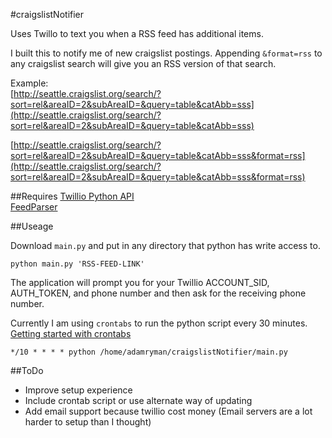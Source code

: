 #craigslistNotifier

Uses Twillo to text you when a RSS feed has additional items.

I built this to notify me of new craigslist postings. Appending `&format=rss` to any craigslist search will give you an RSS version of that search.

Example:  
[http://seattle.craigslist.org/search/?sort=rel&areaID=2&subAreaID=&query=table&catAbb=sss](http://seattle.craigslist.org/search/?sort=rel&areaID=2&subAreaID=&query=table&catAbb=sss)  

[http://seattle.craigslist.org/search/?sort=rel&areaID=2&subAreaID=&query=table&catAbb=sss&format=rss](http://seattle.craigslist.org/search/?sort=rel&areaID=2&subAreaID=&query=table&catAbb=sss&format=rss)  

##Requires
[Twillio Python API](https://github.com/twilio/twilio-python)  
[FeedParser](https://pypi.python.org/pypi/feedparser/#downloads)

##Useage

Download `main.py` and put in any directory that python has write access to.

    python main.py 'RSS-FEED-LINK'

The application will prompt you for your Twillio ACCOUNT_SID, AUTH_TOKEN, and phone number and then ask for the receiving phone number.

Currently I am using `crontabs` to run the python script every 30 minutes. [Getting started with crontabs](http://askubuntu.com/questions/2368/how-do-i-set-up-a-cron-job/2371#2371)

    */10 * * * * python /home/adamryman/craigslistNotifier/main.py

##ToDo

+ Improve setup experience
+ Include crontab script or use alternate way of updating
+ Add email support because twillio cost money (Email servers are a lot harder to setup than I thought)